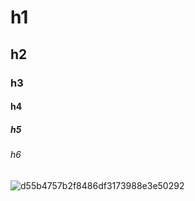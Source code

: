 # h1
## h2
### h3
#### h4
##### h5
###### h6
![d55b4757b2f8486df3173988e3e50292](https://github.com/xin-04/xin-04.github.io/assets/125423100/6208cd2e-0762-4c73-8ff9-621f29aa128a)
